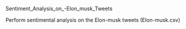 Sentiment_Analysis_on_-Elon_musk_Tweets

Perform sentimental analysis on the Elon-musk tweets (Elon-musk.csv)
